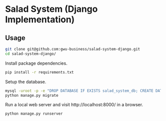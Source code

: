 # Salad System (Django Implementation)

## Usage

```` sh
git clone git@github.com:gwu-business/salad-system-django.git
cd salad-system-django/
````

Install package dependencies.

```` sh
pip install -r requirements.txt
````

Setup the database.

```` sh
mysql -uroot -p -e "DROP DATABASE IF EXISTS salad_system_db; CREATE DATABASE salad_system_db;"
python manage.py migrate
````

Run a local web server and visit http://localhost:8000/ in a browser.

```` sh
python manage.py runserver
````
